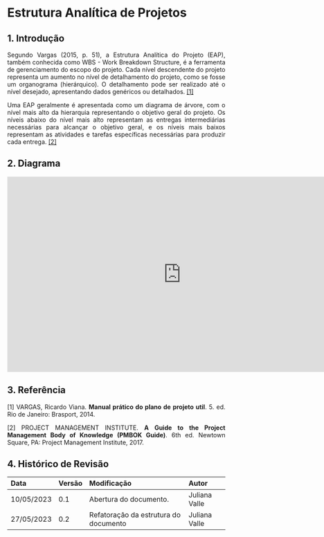 # Estrutura Analítica de Projetos
<style>body {text-align: justify}</style>

## 1. Introdução
Segundo Vargas (2015, p. 51), a Estrutura Analítica do Projeto (EAP), também conhecida como WBS - Work Breakdown Structure, é a ferramenta de gerenciamento do escopo do projeto. Cada nível descendente do projeto representa um aumento no nível de detalhamento do projeto, como se fosse um organograma (hierárquico). O detalhamento pode ser realizado até o nível desejado, apresentando dados genéricos ou detalhados. [[1]](#ref1)


Uma EAP geralmente é apresentada como um diagrama de árvore, com o nível mais alto da hierarquia representando o objetivo geral do projeto. Os níveis abaixo do nível mais alto representam as entregas intermediárias necessárias para alcançar o objetivo geral, e os níveis mais baixos representam as atividades e tarefas específicas necessárias para produzir cada entrega. [[2]](#ref2)

## 2. Diagrama
<iframe style="border: 1px solid rgba(0, 0, 0, 0.1);" width="800" height="450" src="https://www.figma.com/embed?embed_host=share&url=https%3A%2F%2Fwww.figma.com%2Ffile%2FaJsy2kTbhhCeitiy79CCBd%2FUntitled%3Ftype%3Dwhiteboard%26node-id%3D0%253A1%26t%3D1kVIw7vbeGgKnRSI-1" allowfullscreen></iframe>

## 3. Referência
<a id="ref1"></a>
[1] VARGAS, Ricardo Viana. **Manual prático do plano de projeto util**. 5. ed. Rio de Janeiro: Brasport, 2014.

<a id="ref2"></a>
[2] PROJECT MANAGEMENT INSTITUTE. **A Guide to the Project Management Body of Knowledge (PMBOK Guide)**. 6th ed. Newtown Square, PA: Project Management Institute, 2017.


## 4. Histórico de Revisão

| Data       | Versão | Modificação                     | Autor         |
| :--------- | :----- | :------------------------------ | :-----------  |
| 10/05/2023 | 0.1    | Abertura do documento.          | Juliana Valle |
| 27/05/2023 | 0.2    | Refatoração da estrutura do documento | Juliana Valle |
